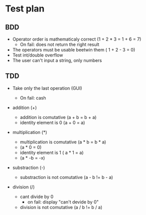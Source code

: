# Test plan

## BDD

- Operator order is mathematicaly correct (1 + 2 * 3 = 1 + 6 = 7)  
  - On fail: does not return the right result
- The operators must be usable beetwin them ( 1 + 2 - 3 = 0)
- Test int/double overflow
- The user can't input a string, only numbers


## TDD

- Take only the last operation (GUI)
  - On fail: cash

- addition (+)
  - addition is comutative (a + b = b + a)
  - identity element is 0 (a + 0 = a)

- multiplication (\*)
  - multiplication is comutative (a * b = b * a)
  -  (a * 0 = 0)
  -  identity element is 1 ( a * 1 = a)
  -  (a * -b = -x)

- substraction (-)
  - substraction is not comutative (a - b != b - a)

- division (/)
  - cant divide by 0
    - on fail: display "can't devide by 0"
  - division is not comutative (a / b != b / a)

